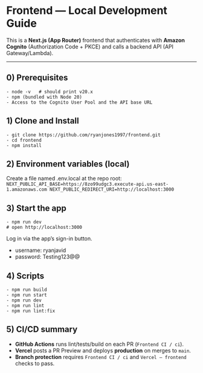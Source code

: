 # Frontend — Local Development Guide

This is a **Next.js (App Router)** frontend that authenticates with **Amazon Cognito** (Authorization Code + PKCE) and calls a backend API (API Gateway/Lambda).

---

## 0) Prerequisites
    - node -v   # should print v20.x
    - npm (bundled with Node 20)
    - Access to the Cognito User Pool and the API base URL


## 1) Clone and Install
    - git clone https://github.com/ryanjones1997/frontend.git
    - cd frontend
    - npm install
## 2) Environment variables (local)
Create a file named .env.local at the repo root:
    ```
    NEXT_PUBLIC_API_BASE=https://8zo99udgc3.execute-api.us-east-1.amazonaws.com
    NEXT_PUBLIC_REDIRECT_URI=http://localhost:3000
    ```
## 3) Start the app
    - npm run dev
    # open http://localhost:3000
Log in via the app’s sign-in button.
- username: ryanjavid
- password: Testing123@@

## 4) Scripts
    - npm run build
    - npm run start
    - npm run dev
    - npm run lint
    - npm run lint:fix

## 5) CI/CD summary
- **GitHub Actions** runs lint/tests/build on each PR (`Frontend CI / ci`).
- **Vercel** posts a PR Preview and deploys **production** on merges to `main`.
- **Branch protection** requires `Frontend CI / ci` and `Vercel – frontend` checks to pass.